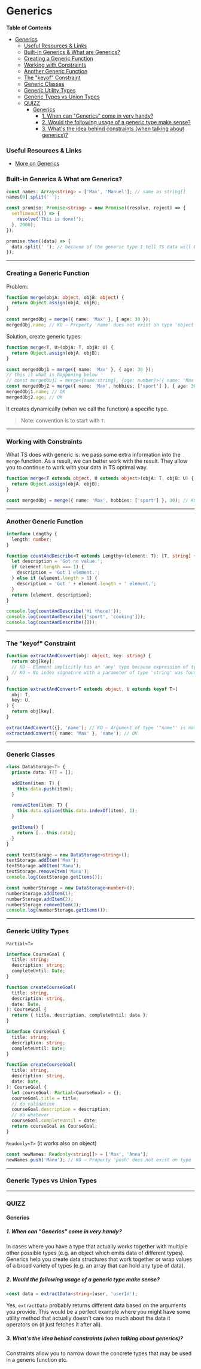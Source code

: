 # Generics

**Table of Contents**
- [Generics](#generics)
    - [Useful Resources \& Links](#useful-resources--links)
    - [Built-in Generics \& What are Generics?](#built-in-generics--what-are-generics)
    - [Creating a Generic Function](#creating-a-generic-function)
    - [Working with Constraints](#working-with-constraints)
    - [Another Generic Function](#another-generic-function)
    - [The "keyof" Constraint](#the-keyof-constraint)
    - [Generic Classes](#generic-classes)
    - [Generic Utility Types](#generic-utility-types)
    - [Generic Types vs Union Types](#generic-types-vs-union-types)
    - [QUIZZ](#quizz)
      - [Generics](#generics-1)
        - [1. When can "Generics" come in very handy?](#1-when-can-generics-come-in-very-handy)
        - [2. Would the following usage of a generic type make sense?](#2-would-the-following-usage-of-a-generic-type-make-sense)
        - [3. What's the idea behind constraints (when talking about generics)?](#3-whats-the-idea-behind-constraints-when-talking-about-generics)


### Useful Resources & Links

- [More on Generics](https://www.typescriptlang.org/docs/handbook/generics.html)

### Built-in Generics & What are Generics?

```ts
const names: Array<string> = ['Max', 'Manuel']; // same as string[]
names[0].split(' ');
```

```ts
const promise: Promise<string> = new Promise((resolve, reject) => {
  setTimeout(() => {
    resolve('This is done!');
  }, 2000);
});

promise.then((data) => {
  data.split(' '); // because of the generic type I tell TS data will be string
});
```

---

### Creating a Generic Function

Problem:

```ts
function merge(objA: object, objB: object) {
  return Object.assign(objA, objB);
}

const mergedObj = merge({ name: 'Max' }, { age: 30 });
mergedObj.name; // KO – Property 'name' does not exist on type 'object'.
```

Solution, create generic types:

```ts
function merge<T, U>(objA: T, objB: U) {
  return Object.assign(objA, objB);
}

const mergedObj1 = merge({ name: 'Max' }, { age: 30 });
// this is what is happening below
// const mergedObj1 = merge<{name:string}, {age: number}>({ name: 'Max' }, { age: 30 });
const mergedObj2 = merge({ name: 'Max', hobbies: ['sport'] }, { age: 30 });
mergedObj1.name; // OK
mergedObj2.age; // OK
```

It creates dynamically (when we call the function) a specific type.

> Note: convention is to start with `T`.

---

### Working with Constraints

What TS does with generic is: we pass some extra information into the `merge` function. As a result, we can better work with the result. They allow you to continue to work with your data in TS optimal way.

```ts
function merge<T extends object, U extends object>(objA: T, objB: U) {
  return Object.assign(objA, objB);
}

const mergedObj = merge({ name: 'Max', hobbies: ['sport'] }, 30); // KO – Argument of type '30' is not assignable to parameter of type 'object'.
```

---

### Another Generic Function

```ts
interface Lengthy {
  length: number;
}

function countAndDescribe<T extends Lengthy>(element: T): [T, string] {
  let description = 'Got no value.';
  if (element.length === 1) {
    description = 'Got 1 element.';
  } else if (element.length > 1) {
    description = 'Got ' + element.length + ' element.';
  }
  return [element, description];
}

console.log(countAndDescribe('Hi there!'));
console.log(countAndDescribe(['sport', 'cooking']));
console.log(countAndDescribe([]));
```

---

### The "keyof" Constraint

```ts
function extractAndConvert(obj: object, key: string) {
  return obj[key];
  // KO – Element implicitly has an 'any' type because expression of type 'string' can't be used to index type '{}'.
  // KO – No index signature with a parameter of type 'string' was found on type '{}'.
}
```

```ts
function extractAndConvert<T extends object, U extends keyof T>(
  obj: T,
  key: U,
) {
  return obj[key];
}

extractAndConvert({}, 'name'); // KO – Argument of type '"name"' is not assignable to parameter of type 'never'.
extractAndConvert({ name: 'Max' }, 'name'); // OK
```

---

### Generic Classes

```ts
class DataStorage<T> {
  private data: T[] = [];

  addItem(item: T) {
    this.data.push(item);
  }

  removeItem(item: T) {
    this.data.splice(this.data.indexOf(item), 1);
  }

  getItems() {
    return [...this.data];
  }
}

const textStorage = new DataStorage<string>();
textStorage.addItem('Max');
textStorage.addItem('Manu');
textStorage.removeItem('Manu');
console.log(textStorage.getItems());

const numberStorage = new DataStorage<number>();
numberStorage.addItem(1);
numberStorage.addItem(2);
numberStorage.removeItem(3);
console.log(numberStorage.getItems());
```

---

### Generic Utility Types

`Partial<T>`

```ts
interface CourseGoal {
  title: string;
  description: string;
  completeUntil: Date;
}

function createCourseGoal(
  title: string,
  description: string,
  date: Date,
): CourseGoal {
  return { title, description, completeUntil: date };
}
```

```ts
interface CourseGoal {
  title: string;
  description: string;
  completeUntil: Date;
}

function createCourseGoal(
  title: string,
  description: string,
  date: Date,
): CourseGoal {
  let courseGoal: Partial<CourseGoal> = {};
  courseGoal.title = title;
  // do validation
  courseGoal.description = description;
  // do whatever
  courseGoal.completeUntil = date;
  return courseGoal as CourseGoal;
}
```

`Readonly<T>` (it works also on object)

```ts
const newNames: Readonly<string[]> = ['Max', 'Anna'];
newNames.push('Manu'); // KO – Property 'push' does not exist on type 'readonly string[]'.
```

---

### Generic Types vs Union Types

---

### QUIZZ

#### Generics

##### 1. When can "Generics" come in very handy?

In cases where you have a type that actually works together with multiple other possible types (e.g. an object which emits data of different types). Generics help you create data structures that work together or wrap values of a broad variety of types (e.g. an array that can hold any type of data).

##### 2. Would the following usage of a generic type make sense?

```ts
const data = extractData<string>(user, 'userId');
```

Yes, `extractData` probably returns different data based on the arguments you provide. This would be a perfect example where you might have some utility method that actually doesn't care too much about the data it operators on (it just fetches it after all).

##### 3. What's the idea behind constraints (when talking about generics)?

Constraints allow you to narrow down the concrete types that may be used in a generic function etc.
